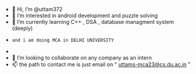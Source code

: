 - 👋 Hi, I’m @uttam372
- 👀 I’m interested in android development and puzzle solving 
- 🌱 I’m currently learning C++ , DSA , database managment system (deeply)
-     and i am doing MCA in DELHI UNIVERSITY
- 
- 💞️ I’m looking to collaborate on any company as an intern 
- 📫 the path to contact me is just email on   "  uttams-mca23@cs.du.ac.in  "

<!---
uttam372/uttam372 is a ✨ special ✨ repository because its `README.md` (this file) appears on your GitHub profile.
You can click the Preview link to take a look at your changes.
--->
